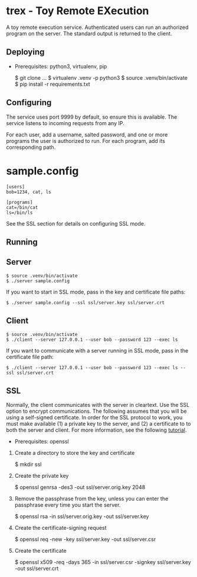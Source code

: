 trex - Toy Remote EXecution
===========================

A toy remote execution service. Authenticated users can run an authorized
program on the server. The standard output is returned to the client.

Deploying 
---------

* Prerequisites: python3, virtualenv, pip

	$ git clone ...
	$ virtualenv .venv -p python3
	$ source .venv/bin/activate
	$ pip install -r requirements.txt

Configuring
-----------

The service uses port 9999 by default, so ensure this is available. The service
listens to incoming requests from any IP.

For each user, add a username, salted password, and one or more  programs the
user is authorized to run. For each program, add its corresponding path.

# sample.config

	[users]
	bob=1234, cat, ls
	
	[programs]
	cat=/bin/cat
	ls=/bin/ls

See the SSL section for details on configuring SSL mode.

Running
-------

## Server

	$ source .venv/bin/activate
	$ ./server sample.config
	
If you want to start in SSL mode, pass in the key and certificate file paths:

	$ ./server sample.config --ssl ssl/server.key ssl/server.crt

## Client

	$ source .venv/bin/activate
	$ ./client --server 127.0.0.1 --user bob --password 123 --exec ls

If you want to communicate with a server running in SSL mode, pass in the certificate file path:

	$ ./client --server 127.0.0.1 --user bob --password 123 --exec ls --ssl ssl/server.crt

SSL
---
Normally, the client communicates with the server in cleartext. Use the SSL
option to encrypt communications. The following assumes that you will be using
a self-signed certificate. In order for the SSL protocol to work, you must make
available (1) a private key to the server, and (2) a certificate to  to both
the server and client. For more information, see the following [tutorial](https://www.digitalocean.com/community/tutorials/how-to-create-a-ssl-certificate-on-apache-on-arch-linux).

* Prerequisites: openssl

1. Create a directory to store the key and certificate
	
	$ mkdir ssl

2. Create the private key
	
	$ openssl genrsa -des3 -out ssl/server.orig.key 2048

3. Remove the passphrase from the key, unless you can enter the passphrase
every time you start the server.
	
	$ openssl rsa -in ssl/server.orig.key -out ssl/server.key

4. Create the certificate-signing request
	
	$ openssl req -new -key ssl/server.key -out ssl/server.csr

5. Create the certificate
	
	$ openssl x509 -req -days 365 -in ssl/server.csr -signkey ssl/server.key -out ssl/server.crt
	
